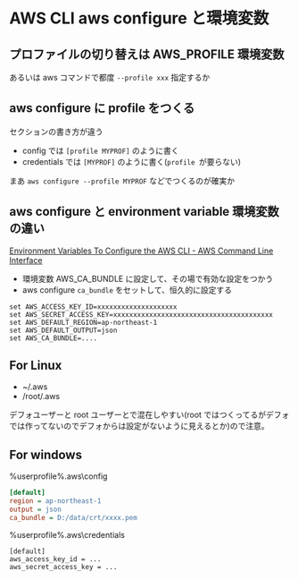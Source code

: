 # AWS CLI aws configure と環境変数

## プロファイルの切り替えは AWS_PROFILE 環境変数
あるいは aws コマンドで都度 `--profile xxx` 指定するか

## aws configure に profile をつくる
セクションの書き方が違う

- config では `[profile MYPROF]` のように書く
- credentials では `[MYPROF]` のように書く(`profile `が要らない)

まあ `aws configure --profile MYPROF` などでつくるのが確実か

## aws configure と environment variable 環境変数の違い
[Environment Variables To Configure the AWS CLI - AWS Command Line Interface](https://docs.aws.amazon.com/cli/latest/userguide/cli-configure-envvars.html)

- 環境変数 AWS_CA_BUNDLE に設定して、その場で有効な設定をつかう
- aws configure `ca_bundle` をセットして、恒久的に設定する

```
set AWS_ACCESS_KEY_ID=xxxxxxxxxxxxxxxxxxxx
set AWS_SECRET_ACCESS_KEY=xxxxxxxxxxxxxxxxxxxxxxxxxxxxxxxxxxxxxxxx
set AWS_DEFAULT_REGION=ap-northeast-1
set AWS_DEFAULT_OUTPUT=json
set AWS_CA_BUNDLE=....
```

## For Linux
- ~/.aws
- /root/.aws

デフォユーザーと root ユーザーとで混在しやすい(root ではつくってるがデフォでは作ってないのでデフォからは設定がないように見えるとか)ので注意。

## For windows
%userprofile%\.aws\config

```ini
[default]
region = ap-northeast-1
output = json
ca_bundle = D:/data/crt/xxxx.pem
```

%userprofile%\.aws\credentials

```
[default]
aws_access_key_id = ...
aws_secret_access_key = ...
```
